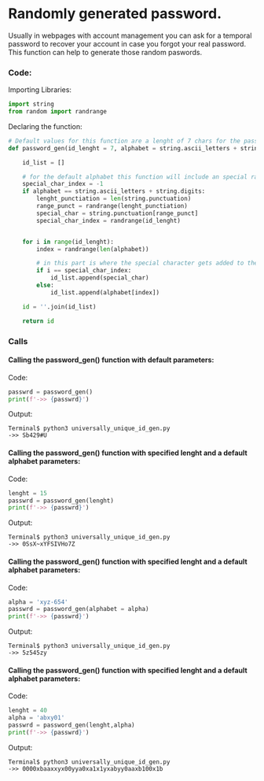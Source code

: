 # Randomly generated password.

Usually in webpages with account management you can ask for a temporal password to recover your account in case you forgot your real password.
This function can help to generate those random paswords.


### Code:

Importing Libraries:

```python
import string
from random import randrange
```

Declaring the function:

```python
# Default values for this function are a lenght of 7 chars for the password and an alphabeth of ASCII letters and numbers.
def password_gen(id_lenght = 7, alphabet = string.ascii_letters + string.digits):

    id_list = []

    # for the default alphabet this function will include an special random character on a random position on the password. 
    special_char_index = -1 
    if alphabet == string.ascii_letters + string.digits:
        lenght_punctiation = len(string.punctuation) 
        range_punct = randrange(lenght_punctiation)
        special_char = string.punctuation[range_punct]
        special_char_index = randrange(id_lenght)


    for i in range(id_lenght):
        index = randrange(len(alphabet))

        # in this part is where the special character gets added to the password (only if the default alphabed is used)
        if i == special_char_index:
            id_list.append(special_char)
        else:
            id_list.append(alphabet[index])

    id = ''.join(id_list)    

    return id
```

### Calls
#### Calling the password_gen() function with default parameters:

Code:

```python
passwrd = password_gen()
print(f'->> {passwrd}')
```

Output:

```shell
Terminal$ python3 universally_unique_id_gen.py 
->> Sb429#U
```


#### Calling the password_gen() function with specified lenght and a default alphabet parameters:

Code:

```python
lenght = 15
passwrd = password_gen(lenght)
print(f'->> {passwrd}')
```

Output:

```shell
Terminal$ python3 universally_unique_id_gen.py 
->> 0SsX~xYFSIVHo7Z
```


#### Calling the password_gen() function with specified lenght and a default alphabet parameters:

Code:
```python
alpha = 'xyz-654'
passwrd = password_gen(alphabet = alpha)
print(f'->> {passwrd}')
```

Output:

```shell
Terminal$ python3 universally_unique_id_gen.py
->> 5z545zy
```
#### Calling the password_gen() function with specified lenght and a default alphabet parameters:

Code:
```python
lenght = 40
alpha = 'abxy01'
passwrd = password_gen(lenght,alpha)
print(f'->> {passwrd}')
```

Output:

```shell
Terminal$ python3 universally_unique_id_gen.py 
->> 0000xbaaxxyx00yya0xa1x1yxabyy0aaxb100x1b
```



